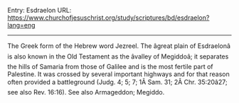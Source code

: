 Entry: Esdraelon
URL: https://www.churchofjesuschrist.org/study/scriptures/bd/esdraelon?lang=eng

---

The Greek form of the Hebrew word Jezreel. The âgreat plain of Esdraelonâ is also known in the Old Testament as the âvalley of Megiddoâ; it separates the hills of Samaria from those of Galilee and is the most fertile part of Palestine. It was crossed by several important highways and for that reason often provided a battleground (Judg. 4; 5; 7; 1Â Sam. 31; 2Â Chr. 35:20â27; see also Rev. 16:16). See also Armageddon; Megiddo.

